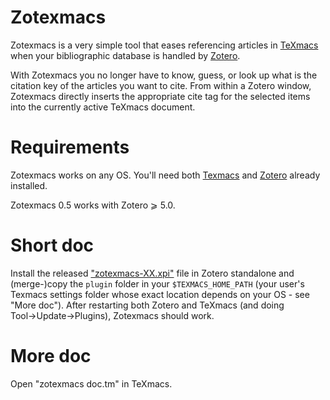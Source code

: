 # Zotexmacs
Zotexmacs is a very simple tool that eases referencing articles in [TeXmacs](http://www.texmacs.org) when your bibliographic database is handled by [Zotero](https://www.zotero.org/).

With Zotexmacs you no longer have to know, guess, or look up what is the citation key of the articles you want to cite. From within a Zotero window, Zotexmacs directly inserts the appropriate cite tag for the selected items into the currently active TeXmacs document.

# Requirements
Zotexmacs works on any OS. You'll need both [Texmacs](http://www.texmacs.org) and [Zotero](https://www.zotero.org/) already installed. 

Zotexmacs 0.5 works with Zotero ⩾ 5.0.

# Short doc 
Install the released ["zotexmacs-XX.xpi"](https://github.com/slowphil/zotexmacs/releases/latest) file in Zotero standalone and (merge-)copy the `plugin` folder in your `$TEXMACS_HOME_PATH` (your user's Texmacs settings folder whose exact location depends on your OS - see "More doc"). After restarting both Zotero and TeXmacs (and doing Tool→Update→Plugins), Zotexmacs should work.

# More doc 
Open "zotexmacs doc.tm" in TeXmacs.


